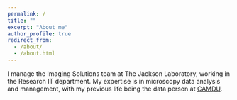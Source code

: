```yaml
---
permalink: /
title: ""
excerpt: "About me"
author_profile: true
redirect_from: 
  - /about/
  - /about.html
---
```


I manage the Imaging Solutions team at The Jackson Laboratory, working in the Research IT department. My expertise is in microscopy data analysis and management, with my previous life being the data person at [CAMDU](https://www.warwick.ac.uk/camdu).
